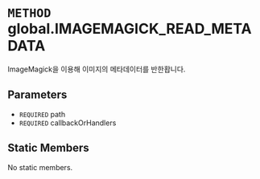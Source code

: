 # `METHOD` global.IMAGEMAGICK_READ_METADATA
ImageMagick을 이용해 이미지의 메타데이터를 반한홥니다.

## Parameters
* `REQUIRED` path 
* `REQUIRED` callbackOrHandlers 

## Static Members
No static members.
